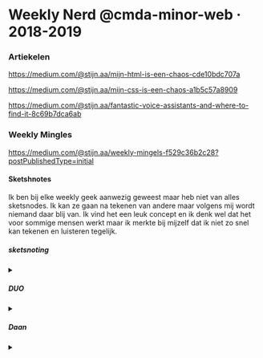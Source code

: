 # Weekly Nerd @cmda-minor-web · 2018-2019

### Artiekelen

https://medium.com/@stijn.aa/mijn-html-is-een-chaos-cde10bdc707a

https://medium.com/@stijn.aa/mijn-css-is-een-chaos-a1b5c57a8909

https://medium.com/@stijn.aa/fantastic-voice-assistants-and-where-to-find-it-8c69b7dca6ab


### Weekly Mingles

https://medium.com/@stijn.aa/weekly-mingels-f529c36b2c28?postPublishedType=initial

#### Sketshnotes

Ik ben bij elke weekly geek aanwezig geweest maar heb niet van alles sketsnodes. Ik kan ze gaan na tekenen van andere maar volgens mij wordt niemand daar blij van. Ik vind het een leuk concept en ik denk wel dat het voor sommige mensen werkt maar ik merkte bij mijzelf dat ik niet zo snel kan tekenen en luisteren tegelijk.

##### sketsnoting
<details><summary></summary>
<p>

![weeklygeek](https://github.com/stijn-aa/weekly-nerd-1819/blob/master/image_from_ios_1024%20(1).jpg)
</p>
</details>

##### DUO
<details><summary></summary>
<p>
  
![weeklygeek](https://github.com/stijn-aa/weekly-nerd-1819/blob/master/image_from_ios_1024%20(2).jpg)

</p>
</details>

##### Daan
<details><summary></summary>
<p>
  
![weeklygeek](https://github.com/stijn-aa/weekly-nerd-1819/blob/master/image_from_ios_1024.jpg)

</p>
</details>
